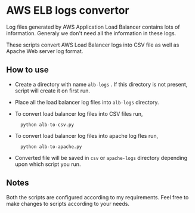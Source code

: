 
# AWS ELB logs convertor

Log files generated by AWS Application Load Balancer contains lots of information.
Generaly we don't need all the information in these logs.

These scripts convert AWS Load Balancer logs into CSV file as well as Apache Web server log format.

## How to use

 - Create a directory with name ```alb-logs``` . If this directory is not present, script will create it on first run.

  - Place all the load balancer log files into ```alb-logs``` directory. 

  - To convert load balancer log files into CSV files run,

      ```
        python alb-to-csv.py
      ```

  - To convert load balancer log files into apache log fles run,
      ```
        python alb-to-apache.py
      ```
  - Converted file will be saved in ```csv``` or ```apache-logs``` directory depending upon which script you run.


## Notes

Both the scripts are configured according to my requirements. Feel free to make changes to scripts according to your needs.

